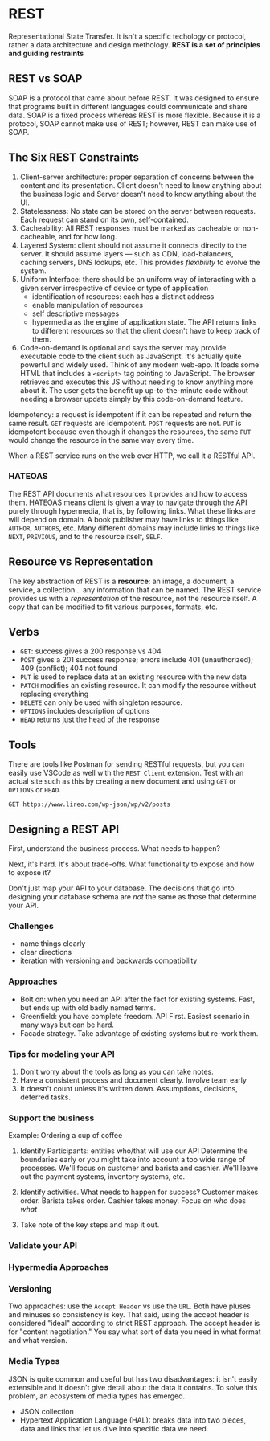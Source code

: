 # REST
Representational State Transfer. 
It isn't a specific techology or protocol, rather a data architecture and design methology.
**REST is a set of principles and guiding restraints**

## REST vs SOAP
SOAP is a protocol that came about before REST. It was designed to ensure that programs built in different languages could communicate and share data. SOAP is a fixed process whereas REST is more flexible. Because it is a protocol, SOAP cannot make use of REST; however, REST can make use of SOAP.

## The Six REST Constraints
1. Client-server architecture: proper separation of concerns between the content and its presentation. Client doesn't need to know anything about the business logic and Server doesn't need to know anything about the UI.
2. Statelessness: No state can be stored on the server between requests. Each request can stand on its own, self-contained.  
3. Cacheability: All REST responses must be marked as cacheable or non-cacheable, and for how long. 
4. Layered System: client should not assume it connects directly to the server. It should assume layers — such as CDN, load-balancers, caching servers, DNS lookups, etc. This provides _flexibility_ to evolve the system.
5. Uniform Interface: there should be an uniform way of interacting with a given server irrespective of device or type of application
    - identification of resources: each has a distinct address
    - enable manipulation of resources
    - self descriptive messages
    - hypermedia as the engine of application state. The API returns links to different resources so that the client doesn't have to keep track of them. 
7. Code-on-demand is optional and says the server may provide executable code to the client such as JavaScript. It's actually quite powerful and widely used. Think of any modern web-app. It loads some HTML that includes a `<script>` tag pointing to JavaScript. The browser retrieves and executes this JS without needing to know anything more about it. The user gets the benefit up up-to-the-minute code without needing a browser update simply by this code-on-demand feature.

Idempotency: a request is idempotent if it can be repeated and return the same result. `GET` requests are idempotent. `POST` requests are not. `PUT` is idempotent because even though it changes the resources, the same `PUT` would change the resource in the same way every time. 

When a REST service runs on the web over HTTP, we call it a RESTful API. 

### HATEOAS
The REST API documents what resources it provides and how to access them. HATEOAS means client is given a way to navigate through the API purely through hypermedia, that is, by following links. What these links are will depend on domain. A book publisher may have links to things like `AUTHOR`, `AUTHORS`, etc. Many different domains may include links to things like `NEXT`, `PREVIOUS`, and to the resource itself, `SELF`. 

## Resource vs Representation
The key abstraction of REST is a **resource**: an image, a document, a service, a collection... any information that can be named. 
The REST service provides us with a _representation_ of the resource, not the resource itself. A copy that can be modified to fit various purposes, formats, etc.

## Verbs
- <code>GET</code>: success gives a 200 response vs 404
- `POST` gives a 201 success response; errors include 401 (unauthorized); 409 (conflict); 404 not found
- `PUT` is used to replace data at an existing resource with the new data
- `PATCH` modifies an existing resource. It can modify the resource without replacing everything
- `DELETE` can only be used with singleton resource. 
- `OPTIONS` includes description of options
- `HEAD` returns just the head of the response

## Tools
There are tools like Postman for sending RESTful requests, but you can easily use VSCode as well with the `REST Client` extension.
Test with an actual site such as this by creating a new document and using `GET` or `OPTIONS` or `HEAD`.
```
GET https://www.lireo.com/wp-json/wp/v2/posts
```

## Designing a REST API
First, understand the business process. What needs to happen?

Next, it's hard. It's about trade-offs. What functionality to expose and how to expose it? 

Don't just map your API to your database. The decisions that go into designing your database schema are _not_ the same as those that determine your API.

### Challenges
- name things clearly
- clear directions 
- iteration with versioning and backwards compatibility

### Approaches
- Bolt on: when you need an API after the fact for existing systems. Fast, but ends up with old badly named terms.
- Greenfield: you have complete freedom. API First. Easiest scenario in many ways but can be hard.
- Facade strategy. Take advantage of existing systems but re-work them.

### Tips for modeling your API
1. Don't worry about the tools as long as you can take notes. 
2. Have a consistent process and document clearly. Involve team early
3. It doesn't count unless it's written down. Assumptions, decisions, deferred tasks. 

### Support the business

Example: Ordering a cup of coffee
 
1. Identify Participants: entities who/that will use our API
Determine the boundaries early or you might take into account a too wide range of processes. We'll focus on customer and barista and cashier. We'll leave out the payment systems, inventory systems, etc.  

2. Identify activities.
What needs to happen for success? Customer makes order. Barista takes order. Cashier takes money. Focus on _who_ does _what_

3. Take note of the key steps and map it out. 

### Validate your API

### Hypermedia Approaches

### Versioning
Two approaches: use the `Accept Header` vs use the `URL`. Both have pluses and minuses so consistency is key. That said, using the accept header is considered "ideal" according to strict REST approach. The accept header is for "content negotiation." You say what sort of data you need in what format and what version. 

### Media Types
JSON is quite common and useful but has two disadvantages: it isn't easily extensible and it doesn't give detail about the data it contains. To solve this problem, an ecosystem of media types has emerged.
- JSON collection
- Hypertext Application Language (HAL): breaks data into two pieces, data and links that let us dive into specific data we need.

